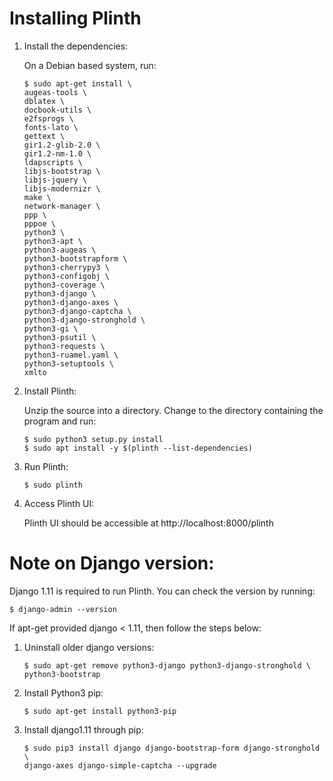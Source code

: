 # Installing Plinth

1. Install the dependencies:

   On a Debian based system, run:

   ```
   $ sudo apt-get install \
   augeas-tools \
   dblatex \
   docbook-utils \
   e2fsprogs \
   fonts-lato \
   gettext \
   gir1.2-glib-2.0 \
   gir1.2-nm-1.0 \
   ldapscripts \
   libjs-bootstrap \
   libjs-jquery \
   libjs-modernizr \
   make \
   network-manager \
   ppp \
   pppoe \
   python3 \
   python3-apt \
   python3-augeas \
   python3-bootstrapform \
   python3-cherrypy3 \
   python3-configobj \
   python3-coverage \
   python3-django \
   python3-django-axes \
   python3-django-captcha \
   python3-django-stronghold \
   python3-gi \
   python3-psutil \
   python3-requests \
   python3-ruamel.yaml \
   python3-setuptools \
   xmlto
   ```

2. Install Plinth:

   Unzip the source into a directory.  Change to the directory containing the
   program and run:

   ```
   $ sudo python3 setup.py install
   $ sudo apt install -y $(plinth --list-dependencies)
   ```

3. Run Plinth:

   ```
   $ sudo plinth
   ```

4. Access Plinth UI:

   Plinth UI should be accessible at http://localhost:8000/plinth

# Note on Django version:

Django 1.11 is required to run Plinth. You can check the version by running:

```
$ django-admin --version
```

If apt-get provided django < 1.11, then follow the steps below:

1. Uninstall older django versions:

   ```
   $ sudo apt-get remove python3-django python3-django-stronghold \
   python3-bootstrap
   ```

2. Install Python3 pip:

   ```
   $ sudo apt-get install python3-pip
   ```

3. Install django1.11 through pip:

   ```
   $ sudo pip3 install django django-bootstrap-form django-stronghold \
   django-axes django-simple-captcha --upgrade
   ```
